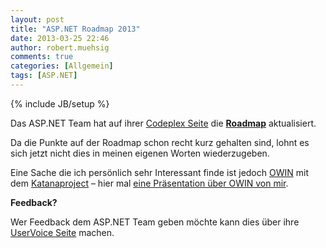 ```yaml
---
layout: post
title: "ASP.NET Roadmap 2013"
date: 2013-03-25 22:46
author: robert.muehsig
comments: true
categories: [Allgemein]
tags: [ASP.NET]
---
```

{% include JB/setup %}
<p>Das ASP.NET Team hat auf ihrer <a href="http://aspnetwebstack.codeplex.com">Codeplex Seite</a> die <a href="http://aspnetwebstack.codeplex.com/wikipage?title=Roadmap"><strong>Roadmap</strong></a> aktualisiert.</p> <p>Da die Punkte auf der Roadmap schon recht kurz gehalten sind, lohnt es sich jetzt nicht dies in meinen eigenen Worten wiederzugeben.</p> <p>Eine Sache die ich persönlich sehr Interessant finde ist jedoch <a href="http://owin.org/">OWIN</a> mit dem <a href="http://katanaproject.codeplex.com">Katanaproject</a> – hier mal <a href="{{BASE_PATH}}/2012/11/04/owin-prsentation-auf-der-webnetconf/">eine Präsentation über OWIN von mir</a>.</p> <p><strong>Feedback?</strong> </p> <p>Wer Feedback dem ASP.NET Team geben möchte kann dies über ihre <a href="http://aspnet.uservoice.com/forums/41199-general-asp-net">UserVoice Seite</a> machen.</p>
